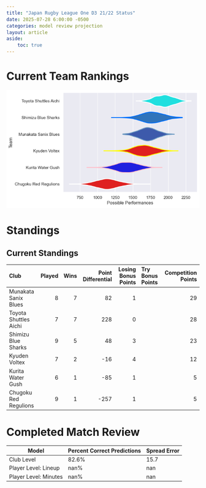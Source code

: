 ```yaml
---  
title: "Japan Rugby League One D3 21/22 Status"  
date: 2025-07-28 6:00:00 -0500  
categories: model review projection  
layout: article  
aside:  
    toc: true  
---
```

# Current Team Rankings


![Club Rankings](plots/rankings_Japan_Rugby_League_One_D3_2122.png)
# Standings

## Current Standings


| Club                  |   Played |   Wins |   Point Differential |   Losing Bonus Points | Try Bonus Points   |   Competition Points |
|:----------------------|---------:|-------:|---------------------:|----------------------:|:-------------------|---------------------:|
| Munakata Sanix Blues  |        8 |      7 |                   82 |                     1 |                    |                   29 |
| Toyota Shuttles Aichi |        7 |      7 |                  228 |                     0 |                    |                   28 |
| Shimizu Blue Sharks   |        9 |      5 |                   48 |                     3 |                    |                   23 |
| Kyuden Voltex         |        7 |      2 |                  -16 |                     4 |                    |                   12 |
| Kurita Water Gush     |        6 |      1 |                  -85 |                     1 |                    |                    5 |
| Chugoku Red Regulions |        9 |      1 |                 -257 |                     1 |                    |                    5 |



# Completed Match Review


| Model | Percent Correct Predictions | Spread Error |
| ------ | ------ | ------ |
| Club Level | 82.6% | 15.7 |
| Player Level: Lineup | nan% | nan |
| Player Level: Minutes | nan% | nan |

